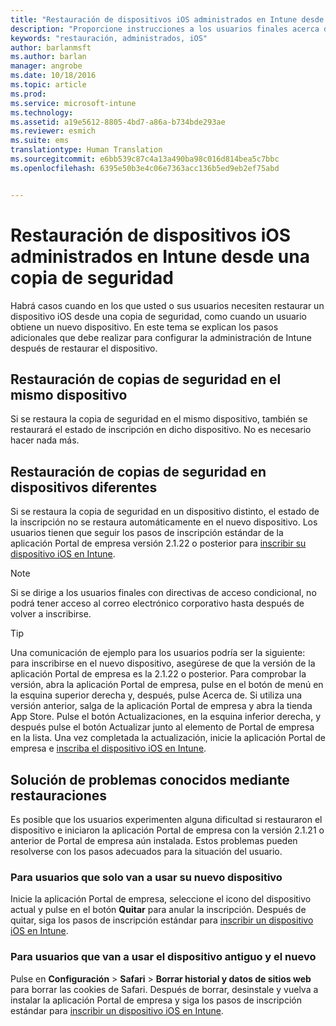 ```yaml
---
title: "Restauración de dispositivos iOS administrados en Intune desde una copia de seguridad | Microsoft Intune"
description: "Proporcione instrucciones a los usuarios finales acerca de cómo volver a inscribir sus dispositivos después de restaurar desde una copia de seguridad."
keywords: "restauración, administrados, iOS"
author: barlanmsft
ms.author: barlan
manager: angrobe
ms.date: 10/18/2016
ms.topic: article
ms.prod: 
ms.service: microsoft-intune
ms.technology: 
ms.assetid: a19e5612-8805-4bd7-a86a-b734bde293ae
ms.reviewer: esmich
ms.suite: ems
translationtype: Human Translation
ms.sourcegitcommit: e6bb539c87c4a13a490ba98c016d814bea5c7bbc
ms.openlocfilehash: 6395e50b3e4c06e7363acc136b5ed9eb2ef75abd


---
```


# Restauración de dispositivos iOS administrados en Intune desde una copia de seguridad

Habrá casos cuando en los que usted o sus usuarios necesiten restaurar un dispositivo iOS desde una copia de seguridad, como cuando un usuario obtiene un nuevo dispositivo. En este tema se explican los pasos adicionales que debe realizar para configurar la administración de Intune después de restaurar el dispositivo.

## Restauración de copias de seguridad en el mismo dispositivo

Si se restaura la copia de seguridad en el mismo dispositivo, también se restaurará el estado de inscripción en dicho dispositivo. No es necesario hacer nada más.

## Restauración de copias de seguridad en dispositivos diferentes

Si se restaura la copia de seguridad en un dispositivo distinto, el estado de la inscripción no se restaura automáticamente en el nuevo dispositivo. Los usuarios tienen que seguir los pasos de inscripción estándar de la aplicación Portal de empresa versión 2.1.22 o posterior para [inscribir su dispositivo iOS en Intune](/Intune/EndUser/enroll-your-device-in-intune-ios).

> [!NOTE]
> Si se dirige a los usuarios finales con directivas de acceso condicional, no podrá tener acceso al correo electrónico corporativo hasta después de volver a inscribirse.

> [!TIP]
> Una comunicación de ejemplo para los usuarios podría ser la siguiente: para inscribirse en el nuevo dispositivo, asegúrese de que la versión de la aplicación Portal de empresa es la 2.1.22 o posterior. Para comprobar la versión, abra la aplicación Portal de empresa, pulse en el botón de menú en la esquina superior derecha y, después, pulse Acerca de. Si utiliza una versión anterior, salga de la aplicación Portal de empresa y abra la tienda App Store. Pulse el botón Actualizaciones, en la esquina inferior derecha, y después pulse el botón Actualizar junto al elemento de Portal de empresa en la lista. Una vez completada la actualización, inicie la aplicación Portal de empresa e [inscriba el dispositivo iOS en Intune](/Intune/EndUser/enroll-your-device-in-intune-ios).

## Solución de problemas conocidos mediante restauraciones

Es posible que los usuarios experimenten alguna dificultad si restauraron el dispositivo e iniciaron la aplicación Portal de empresa con la versión 2.1.21 o anterior de Portal de empresa aún instalada. Estos problemas pueden resolverse con los pasos adecuados para la situación del usuario.

### Para usuarios que solo van a usar su nuevo dispositivo
Inicie la aplicación Portal de empresa, seleccione el icono del dispositivo actual y pulse en el botón __Quitar__ para anular la inscripción. Después de quitar, siga los pasos de inscripción estándar para [inscribir un dispositivo iOS en Intune](/Intune/EndUser/enroll-your-device-in-intune-ios).

### Para usuarios que van a usar el dispositivo antiguo y el nuevo
Pulse en __Configuración__ > __Safari__ > __Borrar historial y datos de sitios web__ para borrar las cookies de Safari. Después de borrar, desinstale y vuelva a instalar la aplicación Portal de empresa y siga los pasos de inscripción estándar para [inscribir un dispositivo iOS en Intune](/Intune/EndUser/enroll-your-device-in-intune-ios).



<!--HONumber=Oct16_HO3-->


